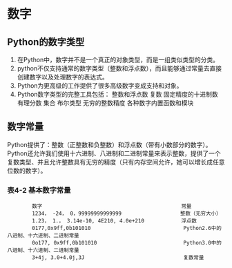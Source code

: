 # 数字
## Python的数字类型
1. 在Python中，数字并不是一个真正的对象类型，而是一组类似类型的分类。
2. python不仅支持通常的数字类型（整数和浮点数），而且能够通过常量去直接创建数字以及处理数字的表达式。
3. Python为更高级的工作提供了很多高级数字变成支持和对象。
4. Python数字类型的完整工具包括：
   整数和浮点数
   复数
   固定精度的十进制数
   有理分数
   集合
   布尔类型
   无穷的整数精度
   各种数字内置函数和模块
## 数字常量
Python提供了：整数（正整数和负整数）和浮点数（带有小数部分的数字）。Python还允许我们使用十六进制、八进制和二进制常量来表示整数，提供了一个复数类型、并且允许整数具有无穷的精度（只有内存空间允许，她可以增长成任意位数的数字）。
### 表4-2 基本数字常量
            数字                                             常量
            1234， -24， 0，99999999999999                   整数（无穷大小）
            1.23， 1.， 3.14e-10, 4E210, 4.0e+210            浮点数
            0177,0x9ff,0b101010                              Python2.6中的八进制、十六进制、二进制常量
            0o177, 0x9ff,0b101010                            Python3.0中的八进制、十六进制、二进制常量
            3+4j, 3.0+4.0j,3J                                复数常量
